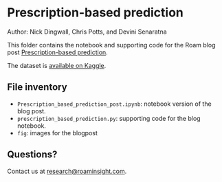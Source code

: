 # Prescription-based prediction

Author: Nick Dingwall, Chris Potts, and Devini Senaratna

This folder contains the notebook and supporting code for the Roam blog post
[Prescription-based prediction](http://roamanalytics.com/2016/09/13/prescription-based-prediction/).

The dataset is [available on Kaggle](https://www.kaggle.com/roamresearch/prescriptionbasedprediction).


## File inventory

* `Prescription_based_prediction_post.ipynb`: notebook version of the blog post.
* `prescription_based_prediction.py`: supporting code for the blog notebook.
* `fig`: images for the blogpost


## Questions?

Contact us at <research@roaminsight.com>.

